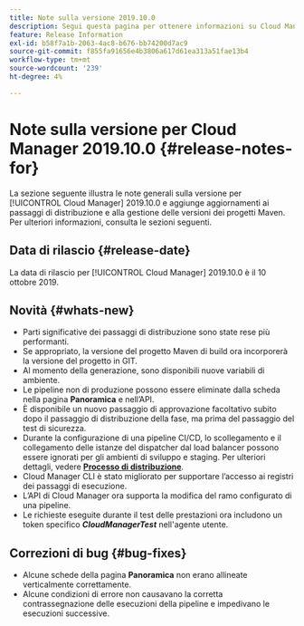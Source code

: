 ```yaml
---
title: Note sulla versione 2019.10.0
description: Segui questa pagina per ottenere informazioni su Cloud Manager 2019.10.0.
feature: Release Information
exl-id: b58f7a1b-2063-4ac8-b676-bb74200d7ac9
source-git-commit: f855fa91656e4b3806a617d61ea313a51fae13b4
workflow-type: tm+mt
source-wordcount: '239'
ht-degree: 4%

---
```


# Note sulla versione per Cloud Manager 2019.10.0 {#release-notes-for}

La sezione seguente illustra le note generali sulla versione per [!UICONTROL Cloud Manager] 2019.10.0 e aggiunge aggiornamenti ai passaggi di distribuzione e alla gestione delle versioni dei progetti Maven.
Per ulteriori informazioni, consulta le sezioni seguenti.

## Data di rilascio {#release-date}

La data di rilascio per [!UICONTROL Cloud Manager] 2019.10.0 è il 10 ottobre 2019.

## Novità {#whats-new}

* Parti significative dei passaggi di distribuzione sono state rese più performanti.
* Se appropriato, la versione del progetto Maven di build ora incorporerà la versione del progetto in GIT.
* Al momento della generazione, sono disponibili nuove variabili di ambiente.
* Le pipeline non di produzione possono essere eliminate dalla scheda nella pagina **Panoramica** e nell’API.
* È disponibile un nuovo passaggio di approvazione facoltativo subito dopo il passaggio di distribuzione della fase, ma prima del passaggio del test di sicurezza.
* Durante la configurazione di una pipeline CI/CD, lo scollegamento e il collegamento delle istanze del dispatcher dal load balancer possono essere ignorati per gli ambienti di sviluppo e staging.
Per ulteriori dettagli, vedere **[Processo di distribuzione](/help/using/code-deployment.md)**.
* Cloud Manager CLI è stato migliorato per supportare l’accesso ai registri dei passaggi di esecuzione.
* L’API di Cloud Manager ora supporta la modifica del ramo configurato di una pipeline.
* Le richieste eseguite durante il test delle prestazioni ora includono un token specifico ***CloudManagerTest*** nell&#39;agente utente.

## Correzioni di bug {#bug-fixes}

* Alcune schede della pagina **Panoramica** non erano allineate verticalmente correttamente.
* Alcune condizioni di errore non causavano la corretta contrassegnazione delle esecuzioni della pipeline e impedivano le esecuzioni successive.
